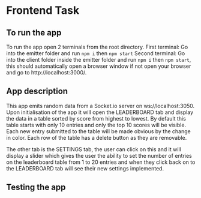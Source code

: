 # Frontend Task

## To run the app

To run the app open 2 terminals from the root directory.
First terminal: Go into the emitter folder and run `npm i` then `npm start`
Second terminal: Go into the client folder inside the emitter folder and run `npm i` then `npm start`, this should automatically open a browser window if not open your browser and go to http://localhost:3000/.

## App description

This app emits random data from a Socket.io server on ws://localhost:3050.
Upon initialisation of the app it will open the LEADERBOARD tab and display the data in a table sorted by score from highest to lowest.
By default this table starts with only 10 entries and only the top 10 scores will be visible.
Each new entry submitted to the table will be made obvious by the change in color.
Each row of the table has a delete button as they are removable.

The other tab is the SETTINGS tab, the user can click on this and it will display a slider which gives the user the ability to set the number of entries on the leaderboard table from 1 to 20 entries and when they click back on to the LEADERBOARD tab will see their new settings implemented.

## Testing the app